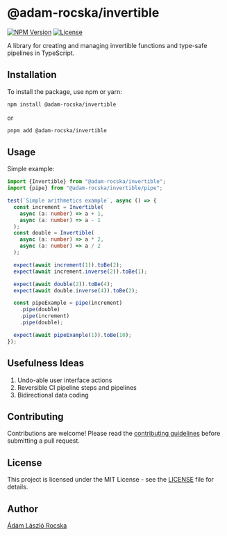 # @adam-rocska/invertible

[![NPM Version](https://img.shields.io/npm/v/@adam-rocska/invertible.svg)](https://www.npmjs.com/package/@adam-rocska/invertible)
[![License](https://img.shields.io/npm/l/@adam-rocska/invertible.svg)](https://opensource.org/licenses/MIT)

A library for creating and managing invertible functions and type-safe pipelines in TypeScript.

## Installation

To install the package, use npm or yarn:

```zsh
npm install @adam-rocska/invertible
```

or

```zsh
pnpm add @adam-rocska/invertible
```

## Usage

Simple example:

```ts
import {Invertible} from "@adam-rocska/invertible";
import {pipe} from "@adam-rocska/invertible/pipe";

test(`Simple arithmetics example`, async () => {
  const increment = Invertible(
    async (a: number) => a + 1,
    async (a: number) => a - 1
  );
  const double = Invertible(
    async (a: number) => a * 2,
    async (a: number) => a / 2
  );

  expect(await increment(1)).toBe(2);
  expect(await increment.inverse(2)).toBe(1);

  expect(await double(2)).toBe(4);
  expect(await double.inverse(4)).toBe(2);

  const pipeExample = pipe(increment)
    .pipe(double)
    .pipe(increment)
    .pipe(double);

  expect(await pipeExample(1)).toBe(10);
});
```

## Usefulness Ideas

1. Undo-able user interface actions
2. Reversible CI pipeline steps and pipelines
3. Bidirectional data coding

## Contributing

Contributions are welcome!
Please read the [contributing guidelines](./CONTRIBUTING.md)
before submitting a pull request.

## License

This project is licensed under the MIT License - see the
[LICENSE](./LICENSE) file for details.

## Author

[Ádám László Rocska](https://github.com/adam-rocska)
